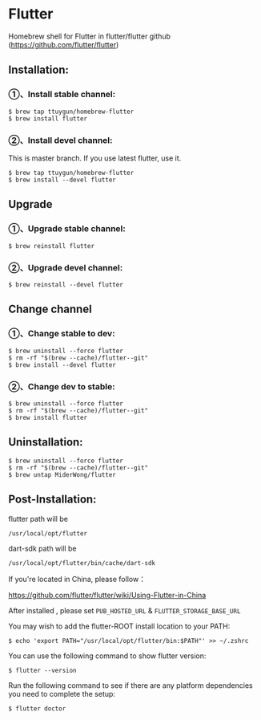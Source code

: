 # Flutter

Homebrew shell for Flutter in flutter/flutter github (https://github.com/flutter/flutter)

## Installation:

### ①、Install stable channel:

```shell
$ brew tap ttuygun/homebrew-flutter
$ brew install flutter
```

### ②、Install devel channel:
This is master branch. If you use latest flutter, use it.

```shell
$ brew tap ttuygun/homebrew-flutter
$ brew install --devel flutter
```

## Upgrade

### ①、Upgrade stable channel:
```shell
$ brew reinstall flutter
```

### ②、Upgrade devel channel:

```shell
$ brew reinstall --devel flutter
```

## Change channel

### ①、Change stable to dev:

```shell
$ brew uninstall --force flutter
$ rm -rf "$(brew --cache)/flutter--git"
$ brew install --devel flutter
```

### ②、Change dev to stable:

```shell
$ brew uninstall --force flutter
$ rm -rf "$(brew --cache)/flutter--git"
$ brew install flutter
```
     
## Uninstallation:

```shell
$ brew uninstall --force flutter
$ rm -rf "$(brew --cache)/flutter--git"
$ brew untap MiderWong/flutter
```

## Post-Installation:

flutter path will be

  `/usr/local/opt/flutter`

dart-sdk path will be

  `/usr/local/opt/flutter/bin/cache/dart-sdk`

If you're located in China, please follow：

  https://github.com/flutter/flutter/wiki/Using-Flutter-in-China

After installed , please set `PUB_HOSTED_URL` & `FLUTTER_STORAGE_BASE_URL`

You may wish to add the flutter-ROOT install location to your PATH:

```shell
$ echo 'export PATH="/usr/local/opt/flutter/bin:$PATH"' >> ~/.zshrc
```

You can use the following command to show flutter version:

```shell
$ flutter --version
```

Run the following command to see if there are any platform dependencies you need to complete the setup:

```shell
$ flutter doctor
```
  
